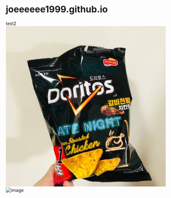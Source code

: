 # joeeeeee1999.github.io
test2
![image](https://github.com/joeeeeee1999/joeeeeee1999.github.io/blob/master/food.jpg)
![image](../pingzi.jpg)

